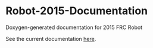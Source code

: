 # Robot-2015-Documentation
Doxygen-generated documentation for 2015 FRC Robot

See the current documentation [here](https://rawgit.com/LdhssRobotics/Robot-2015-Documentation/master/index.html).
